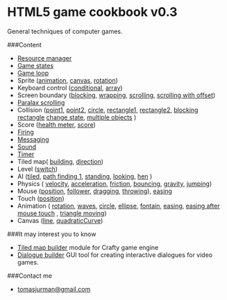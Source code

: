 # HTML5 game cookbook v0.3

General techniques of computer games.

###Content
- [Resource manager](https://github.com/Kibo/html5GameCookbook/blob/master/examples/resourceManager/index.html)
- [Game states](https://github.com/Kibo/html5GameCookbook/blob/master/examples/gameState/index.html)
- [Game loop](https://github.com/Kibo/html5GameCookbook/blob/master/examples/gameLoop/index.html)
- Sprite ([animation](https://github.com/Kibo/html5GameCookbook/blob/master/examples/sprite/animate/index.html), [canvas](https://github.com/Kibo/html5GameCookbook/blob/master/examples/sprite/onCanvas/index.html), [rotation](https://github.com/Kibo/html5GameCookbook/blob/master/examples/sprite/rotation/index.html))
- Keyboard control ([conditional](https://github.com/Kibo/html5GameCookbook/blob/master/examples/keyboard/conditional/index.html), [array](https://github.com/Kibo/html5GameCookbook/blob/master/examples/keyboard/array/index.html))
- Screen boundary ([blocking](https://github.com/Kibo/html5GameCookbook/blob/master/examples/screenBoundary/blocking/index.html), [wrapping](https://github.com/Kibo/html5GameCookbook/blob/master/examples/screenBoundary/wrapping/index.html), [scrolling](https://github.com/Kibo/html5GameCookbook/blob/master/examples/screenBoundary/scrolling/index.html), [scrolling with offset](https://github.com/Kibo/html5GameCookbook/blob/master/examples/screenBoundary/scrollingOffset/index.html))
- [Paralax scrolling](https://github.com/Kibo/html5GameCookbook/blob/master/examples/parallaxScrolling/index.html)
- Collision ([point1](https://github.com/Kibo/html5GameCookbook/blob/master/examples/collision/pointCollision/index.html), [point2](https://github.com/Kibo/html5GameCookbook/blob/master/examples/collision/pointCollision2/containsPoint.js), [circle](https://github.com/Kibo/html5GameCookbook/blob/master/examples/collision/circleCollision/index.html), [rectangle1](https://github.com/Kibo/html5GameCookbook/blob/master/examples/collision/rectangleCollision/index.html), [rectangle2](https://github.com/Kibo/html5GameCookbook/blob/master/examples/collision/rectangle2Collision/intersect.js), [blocking rectangle](https://github.com/Kibo/html5GameCookbook/blob/master/examples/collision/rectangleCollisionBlocking/index.html) [change state](https://github.com/Kibo/html5GameCookbook/blob/master/examples/collision/collisionChangeState/index.html), [multiple objects](https://github.com/Kibo/html5GameCookbook/blob/master/examples/collision/multipleObjectCollision/multiple.js) )
- Score ([health meter](https://github.com/Kibo/html5GameCookbook/blob/master/examples/score/healthMetter/index.html), [score](https://github.com/Kibo/html5GameCookbook/blob/master/examples/score/score/index.html))
- [Firing](https://github.com/Kibo/html5GameCookbook/blob/master/examples/firing/index.html)
- [Messaging](https://github.com/Kibo/html5GameCookbook/blob/master/examples/messaging/index.html)
- [Sound](https://github.com/Kibo/html5GameCookbook/blob/master/examples/sound/index.html)
- [Timer](https://github.com/Kibo/html5GameCookbook/blob/master/examples/timer/index.html)
- Tiled map( [building](https://github.com/Kibo/html5GameCookbook/blob/master/examples/tiledMap/building/index.html), [direction](https://github.com/Kibo/html5GameCookbook/blob/master/examples/tiledMap/direction/index.html))
- Level ([switch](https://github.com/Kibo/html5GameCookbook/blob/master/examples/switchLevels/index.html))
- AI ([tiled](https://github.com/Kibo/html5GameCookbook/blob/master/examples/AI/tiledMonster/index.html), [path finding 1](https://github.com/Kibo/html5GameCookbook/blob/master/examples/AI/tiledMonsterPathFinding1/index.html), [standing](https://github.com/Kibo/html5GameCookbook/blob/master/examples/AI/standing/index.html), [looking](https://github.com/Kibo/html5GameCookbook/blob/master/examples/AI/looking/index.html), [hen](https://github.com/Kibo/html5GameCookbook/blob/master/examples/AI/hen/index.html) )
- Physics ( [velocity](https://github.com/Kibo/html5GameCookbook/blob/master/examples/physics/velocity/index.html), [acceleration](https://github.com/Kibo/html5GameCookbook/blob/master/examples/physics/accelertion/index.html), [friction](https://github.com/Kibo/html5GameCookbook/blob/master/examples/physics/friction/index.html), [bouncing](https://github.com/Kibo/html5GameCookbook/tree/master/examples/physics/bouncing), [gravity](https://github.com/Kibo/html5GameCookbook/blob/master/examples/physics/gravity/index.html), [jumping](https://github.com/Kibo/html5GameCookbook/blob/master/examples/physics/jumping/index.html))
- Mouse ([position](https://github.com/Kibo/html5GameCookbook/blob/master/examples/mouse/position/index.html), [follower](https://github.com/Kibo/html5GameCookbook/blob/master/examples/mouse/follower/index.html), [dragging](https://github.com/Kibo/html5GameCookbook/blob/master/examples/mouse/dragging/index.html), [throwing](https://github.com/Kibo/html5GameCookbook/blob/master/examples/mouse/throwing/index.html)), [easing](https://github.com/Kibo/html5GameCookbook/blob/master/examples/mouse/easing/index.html)
- Touch ([position](https://github.com/Kibo/html5GameCookbook/blob/master/examples/touch/position/index.html))
- Animation ( [rotation](https://github.com/Kibo/html5GameCookbook/blob/master/examples/animation/rotation/index.html), [waves](https://github.com/Kibo/html5GameCookbook/blob/master/examples/animation/waves/index.html), [circle](https://github.com/Kibo/html5GameCookbook/blob/master/examples/animation/circularMovement/index.html), [ellipse](https://github.com/Kibo/html5GameCookbook/blob/master/examples/animation/ellipticalMovement/index.html), [fontain](https://github.com/Kibo/html5GameCookbook/blob/master/examples/animation/fontain/index.html), [easing](https://github.com/Kibo/html5GameCookbook/blob/master/examples/animation/easing/index.html), [easing after mouse touch](https://github.com/Kibo/html5GameCookbook/blob/master/examples/animation/easingAfterMouseTouch/index.html) , [triangle moving](https://github.com/Kibo/html5GameCookbook/blob/master/examples/animation/triangleMoving/index.html))
- Canvas ([line](https://github.com/Kibo/html5GameCookbook/blob/master/examples/canvas/line/index.html), [quadraticCurve](https://github.com/Kibo/html5GameCookbook/blob/master/examples/canvas/quadraticCurve/index.html))

###It may interest you to know
- [Tiled map builder](https://github.com/Kibo/TiledMapBuilder) module for Crafty game engine
- [Dialogue builder](https://github.com/Kibo/dialoguesBuilder) GUI tool for creating interactive dialogues for video games.

###Contact me
- tomasjurman@gmail.com


